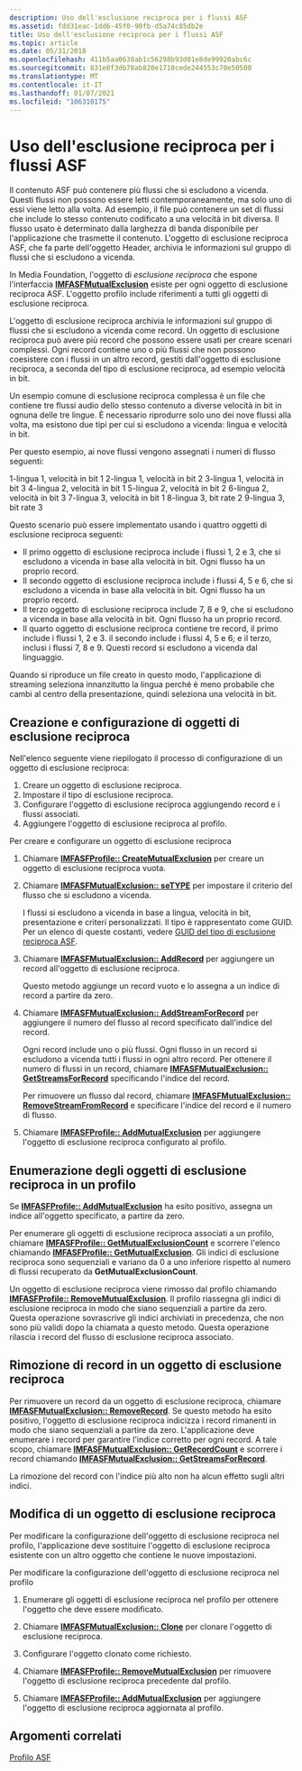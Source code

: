 ```yaml
---
description: Uso dell'esclusione reciproca per i flussi ASF
ms.assetid: fdd31eac-1dd6-45f0-90fb-d5a74c85db2e
title: Uso dell'esclusione reciproca per i flussi ASF
ms.topic: article
ms.date: 05/31/2018
ms.openlocfilehash: 411b5aa0638ab1c56298b93d01e8de99920abc6c
ms.sourcegitcommit: 831e8f3db78ab820e1710cede244553c70e50500
ms.translationtype: MT
ms.contentlocale: it-IT
ms.lasthandoff: 01/07/2021
ms.locfileid: "106310175"
---
```

# <a name="using-mutual-exclusion-for-asf-streams"></a>Uso dell'esclusione reciproca per i flussi ASF

Il contenuto ASF può contenere più flussi che si escludono a vicenda. Questi flussi non possono essere letti contemporaneamente, ma solo uno di essi viene letto alla volta. Ad esempio, il file può contenere un set di flussi che include lo stesso contenuto codificato a una velocità in bit diversa. Il flusso usato è determinato dalla larghezza di banda disponibile per l'applicazione che trasmette il contenuto. L'oggetto di esclusione reciproca ASF, che fa parte dell'oggetto Header, archivia le informazioni sul gruppo di flussi che si escludono a vicenda.

In Media Foundation, l'oggetto di *esclusione reciproca* che espone l'interfaccia [**IMFASFMutualExclusion**](/windows/desktop/api/wmcontainer/nn-wmcontainer-imfasfmutualexclusion) esiste per ogni oggetto di esclusione reciproca ASF. L'oggetto profilo include riferimenti a tutti gli oggetti di esclusione reciproca.

L'oggetto di esclusione reciproca archivia le informazioni sul gruppo di flussi che si escludono a vicenda come record. Un oggetto di esclusione reciproca può avere più record che possono essere usati per creare scenari complessi. Ogni record contiene uno o più flussi che non possono coesistere con i flussi in un altro record, gestiti dall'oggetto di esclusione reciproca, a seconda del tipo di esclusione reciproca, ad esempio velocità in bit.

Un esempio comune di esclusione reciproca complessa è un file che contiene tre flussi audio dello stesso contenuto a diverse velocità in bit in ognuna delle tre lingue. È necessario riprodurre solo uno dei nove flussi alla volta, ma esistono due tipi per cui si escludono a vicenda: lingua e velocità in bit.

Per questo esempio, ai nove flussi vengono assegnati i numeri di flusso seguenti:

<dl> 1-lingua 1, velocità in bit 1  
2-lingua 1, velocità in bit 2  
3-lingua 1, velocità in bit 3  
4-lingua 2, velocità in bit 1  
5-lingua 2, velocità in bit 2  
6-lingua 2, velocità in bit 3  
7-lingua 3, velocità in bit 1  
8-lingua 3, bit rate 2  
9-lingua 3, bit rate 3  
</dl>

Questo scenario può essere implementato usando i quattro oggetti di esclusione reciproca seguenti:

-   Il primo oggetto di esclusione reciproca include i flussi 1, 2 e 3, che si escludono a vicenda in base alla velocità in bit. Ogni flusso ha un proprio record.
-   Il secondo oggetto di esclusione reciproca include i flussi 4, 5 e 6, che si escludono a vicenda in base alla velocità in bit. Ogni flusso ha un proprio record.
-   Il terzo oggetto di esclusione reciproca include 7, 8 e 9, che si escludono a vicenda in base alla velocità in bit. Ogni flusso ha un proprio record.
-   Il quarto oggetto di esclusione reciproca contiene tre record, il primo include i flussi 1, 2 e 3. il secondo include i flussi 4, 5 e 6; e il terzo, inclusi i flussi 7, 8 e 9. Questi record si escludono a vicenda dal linguaggio.

Quando si riproduce un file creato in questo modo, l'applicazione di streaming seleziona innanzitutto la lingua perché è meno probabile che cambi al centro della presentazione, quindi seleziona una velocità in bit.

## <a name="mutual-exclusion-object-creation-and-configuration"></a>Creazione e configurazione di oggetti di esclusione reciproca

Nell'elenco seguente viene riepilogato il processo di configurazione di un oggetto di esclusione reciproca:

1.  Creare un oggetto di esclusione reciproca.
2.  Impostare il tipo di esclusione reciproca.
3.  Configurare l'oggetto di esclusione reciproca aggiungendo record e i flussi associati.
4.  Aggiungere l'oggetto di esclusione reciproca al profilo.

Per creare e configurare un oggetto di esclusione reciproca

1.  Chiamare [**IMFASFProfile:: CreateMutualExclusion**](/windows/desktop/api/wmcontainer/nf-wmcontainer-imfasfprofile-createmutualexclusion) per creare un oggetto di esclusione reciproca vuota.
2.  Chiamare [**IMFASFMutualExclusion:: seTYPE**](/windows/desktop/api/wmcontainer/nf-wmcontainer-imfasfmutualexclusion-settype) per impostare il criterio del flusso che si escludono a vicenda.

    I flussi si escludono a vicenda in base a lingua, velocità in bit, presentazione e criteri personalizzati. Il tipo è rappresentato come GUID. Per un elenco di queste costanti, vedere [GUID del tipo di esclusione reciproca ASF](asf-mutual-exclusion-type-guids.md).

3.  Chiamare [**IMFASFMutualExclusion:: AddRecord**](/windows/desktop/api/wmcontainer/nf-wmcontainer-imfasfmutualexclusion-addrecord) per aggiungere un record all'oggetto di esclusione reciproca.

    Questo metodo aggiunge un record vuoto e lo assegna a un indice di record a partire da zero.

4.  Chiamare [**IMFASFMutualExclusion:: AddStreamForRecord**](/windows/desktop/api/wmcontainer/nf-wmcontainer-imfasfmutualexclusion-addstreamforrecord) per aggiungere il numero del flusso al record specificato dall'indice del record.

    Ogni record include uno o più flussi. Ogni flusso in un record si escludono a vicenda tutti i flussi in ogni altro record. Per ottenere il numero di flussi in un record, chiamare [**IMFASFMutualExclusion:: GetStreamsForRecord**](/windows/desktop/api/wmcontainer/nf-wmcontainer-imfasfmutualexclusion-getstreamsforrecord) specificando l'indice del record.

    Per rimuovere un flusso dal record, chiamare [**IMFASFMutualExclusion:: RemoveStreamFromRecord**](/windows/desktop/api/wmcontainer/nf-wmcontainer-imfasfmutualexclusion-removestreamfromrecord) e specificare l'indice del record e il numero di flusso.

5.  Chiamare [**IMFASFProfile:: AddMutualExclusion**](/windows/desktop/api/wmcontainer/nf-wmcontainer-imfasfprofile-addmutualexclusion) per aggiungere l'oggetto di esclusione reciproca configurato al profilo.

## <a name="enumerating-mutual-exclusion-objects-in-a-profile"></a>Enumerazione degli oggetti di esclusione reciproca in un profilo

Se [**IMFASFProfile:: AddMutualExclusion**](/windows/desktop/api/wmcontainer/nf-wmcontainer-imfasfprofile-addmutualexclusion) ha esito positivo, assegna un indice all'oggetto specificato, a partire da zero.

Per enumerare gli oggetti di esclusione reciproca associati a un profilo, chiamare [**IMFASFProfile:: GetMutualExclusionCount**](/windows/desktop/api/wmcontainer/nf-wmcontainer-imfasfprofile-getmutualexclusioncount) e scorrere l'elenco chiamando [**IMFASFProfile:: GetMutualExclusion**](/windows/desktop/api/wmcontainer/nf-wmcontainer-imfasfprofile-getmutualexclusion). Gli indici di esclusione reciproca sono sequenziali e variano da 0 a uno inferiore rispetto al numero di flussi recuperato da **GetMutualExclusionCount**.

Un oggetto di esclusione reciproca viene rimosso dal profilo chiamando [**IMFASFProfile:: RemoveMutualExclusion**](/windows/desktop/api/wmcontainer/nf-wmcontainer-imfasfprofile-removemutualexclusion). Il profilo riassegna gli indici di esclusione reciproca in modo che siano sequenziali a partire da zero. Questa operazione sovrascrive gli indici archiviati in precedenza, che non sono più validi dopo la chiamata a questo metodo. Questa operazione rilascia i record del flusso di esclusione reciproca associato.

## <a name="removing-records-in-a-mutual-exclusion-object"></a>Rimozione di record in un oggetto di esclusione reciproca

Per rimuovere un record da un oggetto di esclusione reciproca, chiamare [**IMFASFMutualExclusion:: RemoveRecord**](/windows/desktop/api/wmcontainer/nf-wmcontainer-imfasfmutualexclusion-removerecord). Se questo metodo ha esito positivo, l'oggetto di esclusione reciproca indicizza i record rimanenti in modo che siano sequenziali a partire da zero. L'applicazione deve enumerare i record per garantire l'indice corretto per ogni record. A tale scopo, chiamare [**IMFASFMutualExclusion:: GetRecordCount**](/windows/desktop/api/wmcontainer/nf-wmcontainer-imfasfmutualexclusion-getrecordcount) e scorrere i record chiamando [**IMFASFMutualExclusion:: GetStreamsForRecord**](/windows/desktop/api/wmcontainer/nf-wmcontainer-imfasfmutualexclusion-getstreamsforrecord).

La rimozione del record con l'indice più alto non ha alcun effetto sugli altri indici.

## <a name="modifying-a-mutual-exclusion-object"></a>Modifica di un oggetto di esclusione reciproca

Per modificare la configurazione dell'oggetto di esclusione reciproca nel profilo, l'applicazione deve sostituire l'oggetto di esclusione reciproca esistente con un altro oggetto che contiene le nuove impostazioni.

Per modificare la configurazione dell'oggetto di esclusione reciproca nel profilo

1.  Enumerare gli oggetti di esclusione reciproca nel profilo per ottenere l'oggetto che deve essere modificato.
2.  Chiamare [**IMFASFMutualExclusion:: Clone**](/windows/desktop/api/wmcontainer/nf-wmcontainer-imfasfmutualexclusion-clone) per clonare l'oggetto di esclusione reciproca.

3.  Configurare l'oggetto clonato come richiesto.
4.  Chiamare [**IMFASFProfile:: RemoveMutualExclusion**](/windows/desktop/api/wmcontainer/nf-wmcontainer-imfasfprofile-removemutualexclusion) per rimuovere l'oggetto di esclusione reciproca precedente dal profilo.

5.  Chiamare [**IMFASFProfile:: AddMutualExclusion**](/windows/desktop/api/wmcontainer/nf-wmcontainer-imfasfprofile-addmutualexclusion) per aggiungere l'oggetto di esclusione reciproca aggiornata al profilo.

## <a name="related-topics"></a>Argomenti correlati

<dl> <dt>

[Profilo ASF](asf-profile.md)
</dt> </dl>

 

 



